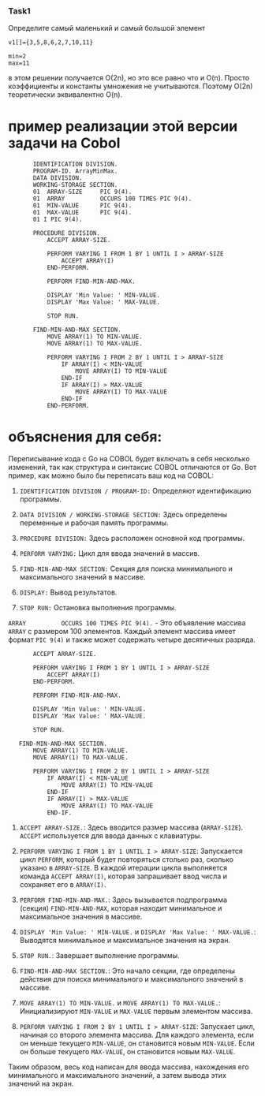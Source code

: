 ### Task1

Определите самый маленький и самый большой элемент

```
v1[]={3,5,8,6,2,7,10,11}

min=2
max=11
```

в этом решении получается O(2n), но это все равно что и O(n). Просто коэффициенты и константы умножения не учитываются. Поэтому O(2n) теоретически эквивалентно O(n).

# пример реализации этой версии задачи на Cobol

```cobol
       IDENTIFICATION DIVISION.
       PROGRAM-ID. ArrayMinMax.
       DATA DIVISION.
       WORKING-STORAGE SECTION.
       01  ARRAY-SIZE     PIC 9(4).
       01  ARRAY          OCCURS 100 TIMES PIC 9(4).
       01  MIN-VALUE      PIC 9(4).
       01  MAX-VALUE      PIC 9(4).
       01 I PIC 9(4).

       PROCEDURE DIVISION.
           ACCEPT ARRAY-SIZE.

           PERFORM VARYING I FROM 1 BY 1 UNTIL I > ARRAY-SIZE
               ACCEPT ARRAY(I)
           END-PERFORM.

           PERFORM FIND-MIN-AND-MAX.

           DISPLAY 'Min Value: ' MIN-VALUE.
           DISPLAY 'Max Value: ' MAX-VALUE.

           STOP RUN.

       FIND-MIN-AND-MAX SECTION.
           MOVE ARRAY(1) TO MIN-VALUE.
           MOVE ARRAY(1) TO MAX-VALUE.

           PERFORM VARYING I FROM 2 BY 1 UNTIL I > ARRAY-SIZE
               IF ARRAY(I) < MIN-VALUE
                   MOVE ARRAY(I) TO MIN-VALUE
               END-IF
               IF ARRAY(I) > MAX-VALUE
                   MOVE ARRAY(I) TO MAX-VALUE
               END-IF
           END-PERFORM.
```

# объяснения для себя:

Переписывание кода с Go на COBOL будет включать в себя несколько изменений, так как структура и синтаксис COBOL отличаются от Go. Вот пример, как можно было бы переписать ваш код на COBOL:

1. `IDENTIFICATION DIVISION / PROGRAM-ID:` Определяют идентификацию программы.

2. `DATA DIVISION / WORKING-STORAGE SECTION:` Здесь определены переменные и рабочая память программы.

3. `PROCEDURE DIVISION:` Здесь расположен основной код программы.

4. `PERFORM VARYING:` Цикл для ввода значений в массив.

5. `FIND-MIN-AND-MAX SECTION:` Секция для поиска минимального и максимального значений в массиве.

6. `DISPLAY:` Вывод результатов.

7. `STOP RUN:` Остановка выполнения программы.

`ARRAY          OCCURS 100 TIMES PIC 9(4).` - Это объявление массива `ARRAY` с размером 100 элементов. Каждый элемент массива имеет формат `PIC 9(4)` и также может содержать четыре десятичных разряда.

```cobol
       ACCEPT ARRAY-SIZE.

       PERFORM VARYING I FROM 1 BY 1 UNTIL I > ARRAY-SIZE
           ACCEPT ARRAY(I)
       END-PERFORM.

       PERFORM FIND-MIN-AND-MAX.

       DISPLAY 'Min Value: ' MIN-VALUE.
       DISPLAY 'Max Value: ' MAX-VALUE.

       STOP RUN.

   FIND-MIN-AND-MAX SECTION.
       MOVE ARRAY(1) TO MIN-VALUE.
       MOVE ARRAY(1) TO MAX-VALUE.

       PERFORM VARYING I FROM 2 BY 1 UNTIL I > ARRAY-SIZE
           IF ARRAY(I) < MIN-VALUE
               MOVE ARRAY(I) TO MIN-VALUE
           END-IF
           IF ARRAY(I) > MAX-VALUE
               MOVE ARRAY(I) TO MAX-VALUE
           END-IF.
```

1. `ACCEPT ARRAY-SIZE.`: Здесь вводится размер массива (`ARRAY-SIZE`). `ACCEPT` используется для ввода данных с клавиатуры.

2. `PERFORM VARYING I FROM 1 BY 1 UNTIL I > ARRAY-SIZE`: Запускается цикл `PERFORM`, который будет повторяться столько раз, сколько указано в `ARRAY-SIZE`. В каждой итерации цикла выполняется команда `ACCEPT ARRAY(I)`, которая запрашивает ввод числа и сохраняет его в `ARRAY(I)`.

3. `PERFORM FIND-MIN-AND-MAX.`: Здесь вызывается подпрограмма (секция) `FIND-MIN-AND-MAX`, которая находит минимальное и максимальное значения в массиве.

4. `DISPLAY 'Min Value: ' MIN-VALUE.` и `DISPLAY 'Max Value: ' MAX-VALUE.`: Выводятся минимальное и максимальное значения на экран.

5. `STOP RUN.`: Завершает выполнение программы.

6. `FIND-MIN-AND-MAX SECTION.`: Это начало секции, где определены действия для поиска минимального и максимального значений в массиве.

7. `MOVE ARRAY(1) TO MIN-VALUE.` и `MOVE ARRAY(1) TO MAX-VALUE.`: Инициализируют `MIN-VALUE` и `MAX-VALUE` первым элементом массива.

8. `PERFORM VARYING I FROM 2 BY 1 UNTIL I > ARRAY-SIZE`: Запускает цикл, начиная со второго элемента массива. Для каждого элемента, если он меньше текущего `MIN-VALUE`, он становится новым `MIN-VALUE`. Если он больше текущего `MAX-VALUE`, он становится новым `MAX-VALUE`.

Таким образом, весь код написан для ввода массива, нахождения его минимального и максимального значений, а затем вывода этих значений на экран.
